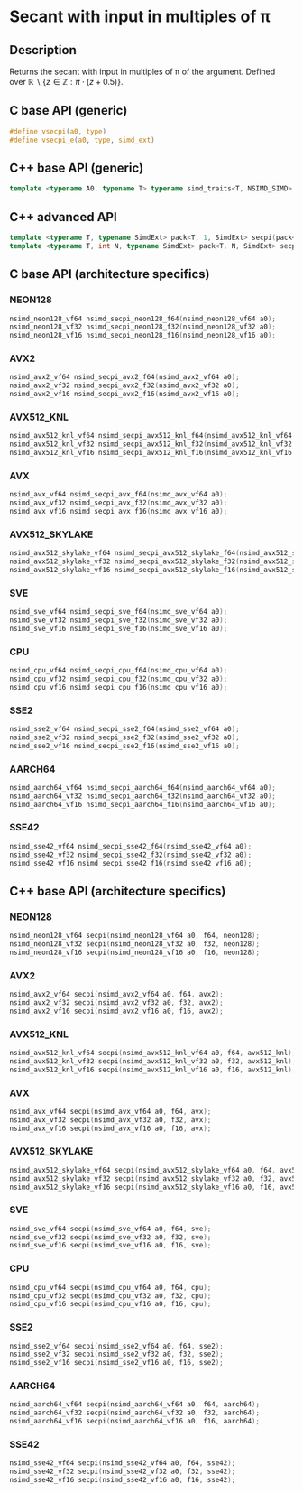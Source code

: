 <!--

Copyright (c) 2019 Agenium Scale

Permission is hereby granted, free of charge, to any person obtaining a copy
of this software and associated documentation files (the "Software"), to deal
in the Software without restriction, including without limitation the rights
to use, copy, modify, merge, publish, distribute, sublicense, and/or sell
copies of the Software, and to permit persons to whom the Software is
furnished to do so, subject to the following conditions:

The above copyright notice and this permission notice shall be included in all
copies or substantial portions of the Software.

THE SOFTWARE IS PROVIDED "AS IS", WITHOUT WARRANTY OF ANY KIND, EXPRESS OR
IMPLIED, INCLUDING BUT NOT LIMITED TO THE WARRANTIES OF MERCHANTABILITY,
FITNESS FOR A PARTICULAR PURPOSE AND NONINFRINGEMENT. IN NO EVENT SHALL THE
AUTHORS OR COPYRIGHT HOLDERS BE LIABLE FOR ANY CLAIM, DAMAGES OR OTHER
LIABILITY, WHETHER IN AN ACTION OF CONTRACT, TORT OR OTHERWISE, ARISING FROM,
OUT OF OR IN CONNECTION WITH THE SOFTWARE OR THE USE OR OTHER DEALINGS IN THE
SOFTWARE.

-->

# Secant with input in multiples of π

## Description

Returns the secant with input in multiples of π of the argument. Defined over $ℝ∖\{z∈ℤ:π⋅(z+0.5)\}$.

## C base API (generic)

```c
#define vsecpi(a0, type)
#define vsecpi_e(a0, type, simd_ext)
```

## C++ base API (generic)

```c++
template <typename A0, typename T> typename simd_traits<T, NSIMD_SIMD>::simd_vector secpi(A0 a0, T);
```

## C++ advanced API

```c++
template <typename T, typename SimdExt> pack<T, 1, SimdExt> secpi(pack<T, 1, SimdExt> const& a0);
template <typename T, int N, typename SimdExt> pack<T, N, SimdExt> secpi(pack<T, N, SimdExt> const& a0);
```

## C base API (architecture specifics)

### NEON128

```c
nsimd_neon128_vf64 nsimd_secpi_neon128_f64(nsimd_neon128_vf64 a0);
nsimd_neon128_vf32 nsimd_secpi_neon128_f32(nsimd_neon128_vf32 a0);
nsimd_neon128_vf16 nsimd_secpi_neon128_f16(nsimd_neon128_vf16 a0);
```

### AVX2

```c
nsimd_avx2_vf64 nsimd_secpi_avx2_f64(nsimd_avx2_vf64 a0);
nsimd_avx2_vf32 nsimd_secpi_avx2_f32(nsimd_avx2_vf32 a0);
nsimd_avx2_vf16 nsimd_secpi_avx2_f16(nsimd_avx2_vf16 a0);
```

### AVX512_KNL

```c
nsimd_avx512_knl_vf64 nsimd_secpi_avx512_knl_f64(nsimd_avx512_knl_vf64 a0);
nsimd_avx512_knl_vf32 nsimd_secpi_avx512_knl_f32(nsimd_avx512_knl_vf32 a0);
nsimd_avx512_knl_vf16 nsimd_secpi_avx512_knl_f16(nsimd_avx512_knl_vf16 a0);
```

### AVX

```c
nsimd_avx_vf64 nsimd_secpi_avx_f64(nsimd_avx_vf64 a0);
nsimd_avx_vf32 nsimd_secpi_avx_f32(nsimd_avx_vf32 a0);
nsimd_avx_vf16 nsimd_secpi_avx_f16(nsimd_avx_vf16 a0);
```

### AVX512_SKYLAKE

```c
nsimd_avx512_skylake_vf64 nsimd_secpi_avx512_skylake_f64(nsimd_avx512_skylake_vf64 a0);
nsimd_avx512_skylake_vf32 nsimd_secpi_avx512_skylake_f32(nsimd_avx512_skylake_vf32 a0);
nsimd_avx512_skylake_vf16 nsimd_secpi_avx512_skylake_f16(nsimd_avx512_skylake_vf16 a0);
```

### SVE

```c
nsimd_sve_vf64 nsimd_secpi_sve_f64(nsimd_sve_vf64 a0);
nsimd_sve_vf32 nsimd_secpi_sve_f32(nsimd_sve_vf32 a0);
nsimd_sve_vf16 nsimd_secpi_sve_f16(nsimd_sve_vf16 a0);
```

### CPU

```c
nsimd_cpu_vf64 nsimd_secpi_cpu_f64(nsimd_cpu_vf64 a0);
nsimd_cpu_vf32 nsimd_secpi_cpu_f32(nsimd_cpu_vf32 a0);
nsimd_cpu_vf16 nsimd_secpi_cpu_f16(nsimd_cpu_vf16 a0);
```

### SSE2

```c
nsimd_sse2_vf64 nsimd_secpi_sse2_f64(nsimd_sse2_vf64 a0);
nsimd_sse2_vf32 nsimd_secpi_sse2_f32(nsimd_sse2_vf32 a0);
nsimd_sse2_vf16 nsimd_secpi_sse2_f16(nsimd_sse2_vf16 a0);
```

### AARCH64

```c
nsimd_aarch64_vf64 nsimd_secpi_aarch64_f64(nsimd_aarch64_vf64 a0);
nsimd_aarch64_vf32 nsimd_secpi_aarch64_f32(nsimd_aarch64_vf32 a0);
nsimd_aarch64_vf16 nsimd_secpi_aarch64_f16(nsimd_aarch64_vf16 a0);
```

### SSE42

```c
nsimd_sse42_vf64 nsimd_secpi_sse42_f64(nsimd_sse42_vf64 a0);
nsimd_sse42_vf32 nsimd_secpi_sse42_f32(nsimd_sse42_vf32 a0);
nsimd_sse42_vf16 nsimd_secpi_sse42_f16(nsimd_sse42_vf16 a0);
```

## C++ base API (architecture specifics)

### NEON128

```c
nsimd_neon128_vf64 secpi(nsimd_neon128_vf64 a0, f64, neon128);
nsimd_neon128_vf32 secpi(nsimd_neon128_vf32 a0, f32, neon128);
nsimd_neon128_vf16 secpi(nsimd_neon128_vf16 a0, f16, neon128);
```

### AVX2

```c
nsimd_avx2_vf64 secpi(nsimd_avx2_vf64 a0, f64, avx2);
nsimd_avx2_vf32 secpi(nsimd_avx2_vf32 a0, f32, avx2);
nsimd_avx2_vf16 secpi(nsimd_avx2_vf16 a0, f16, avx2);
```

### AVX512_KNL

```c
nsimd_avx512_knl_vf64 secpi(nsimd_avx512_knl_vf64 a0, f64, avx512_knl);
nsimd_avx512_knl_vf32 secpi(nsimd_avx512_knl_vf32 a0, f32, avx512_knl);
nsimd_avx512_knl_vf16 secpi(nsimd_avx512_knl_vf16 a0, f16, avx512_knl);
```

### AVX

```c
nsimd_avx_vf64 secpi(nsimd_avx_vf64 a0, f64, avx);
nsimd_avx_vf32 secpi(nsimd_avx_vf32 a0, f32, avx);
nsimd_avx_vf16 secpi(nsimd_avx_vf16 a0, f16, avx);
```

### AVX512_SKYLAKE

```c
nsimd_avx512_skylake_vf64 secpi(nsimd_avx512_skylake_vf64 a0, f64, avx512_skylake);
nsimd_avx512_skylake_vf32 secpi(nsimd_avx512_skylake_vf32 a0, f32, avx512_skylake);
nsimd_avx512_skylake_vf16 secpi(nsimd_avx512_skylake_vf16 a0, f16, avx512_skylake);
```

### SVE

```c
nsimd_sve_vf64 secpi(nsimd_sve_vf64 a0, f64, sve);
nsimd_sve_vf32 secpi(nsimd_sve_vf32 a0, f32, sve);
nsimd_sve_vf16 secpi(nsimd_sve_vf16 a0, f16, sve);
```

### CPU

```c
nsimd_cpu_vf64 secpi(nsimd_cpu_vf64 a0, f64, cpu);
nsimd_cpu_vf32 secpi(nsimd_cpu_vf32 a0, f32, cpu);
nsimd_cpu_vf16 secpi(nsimd_cpu_vf16 a0, f16, cpu);
```

### SSE2

```c
nsimd_sse2_vf64 secpi(nsimd_sse2_vf64 a0, f64, sse2);
nsimd_sse2_vf32 secpi(nsimd_sse2_vf32 a0, f32, sse2);
nsimd_sse2_vf16 secpi(nsimd_sse2_vf16 a0, f16, sse2);
```

### AARCH64

```c
nsimd_aarch64_vf64 secpi(nsimd_aarch64_vf64 a0, f64, aarch64);
nsimd_aarch64_vf32 secpi(nsimd_aarch64_vf32 a0, f32, aarch64);
nsimd_aarch64_vf16 secpi(nsimd_aarch64_vf16 a0, f16, aarch64);
```

### SSE42

```c
nsimd_sse42_vf64 secpi(nsimd_sse42_vf64 a0, f64, sse42);
nsimd_sse42_vf32 secpi(nsimd_sse42_vf32 a0, f32, sse42);
nsimd_sse42_vf16 secpi(nsimd_sse42_vf16 a0, f16, sse42);
```